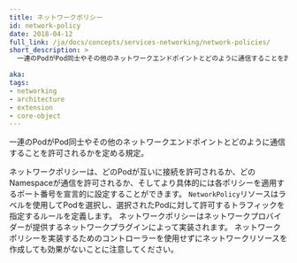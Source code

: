 ```yaml
---
title: ネットワークポリシー
id: network-policy
date: 2018-04-12
full_link: /ja/docs/concepts/services-networking/network-policies/
short_description: >
  一連のPodがPod同士やその他のネットワークエンドポイントとどのように通信することを許可されるかを定める規定。

aka: 
tags:
- networking
- architecture
- extension
- core-object
---
```

 一連のPodがPod同士やその他のネットワークエンドポイントとどのように通信することを許可されるかを定める規定。

<!--more--> 

ネットワークポリシーは、どのPodが互いに接続を許可されるか、どのNamespaceが通信を許可されるか、そしてより具体的には各ポリシーを適用するポート番号を宣言的に設定することができます。
`NetworkPolicy`リソースはラベルを使用してPodを選択し、選択されたPodに対して許可するトラフィックを指定するルールを定義します。
ネットワークポリシーはネットワークプロバイダーが提供するネットワークプラグインによって実装されます。
ネットワークポリシーを実装するためのコントローラーを使用せずにネットワークリソースを作成しても効果がないことに注意してください。
